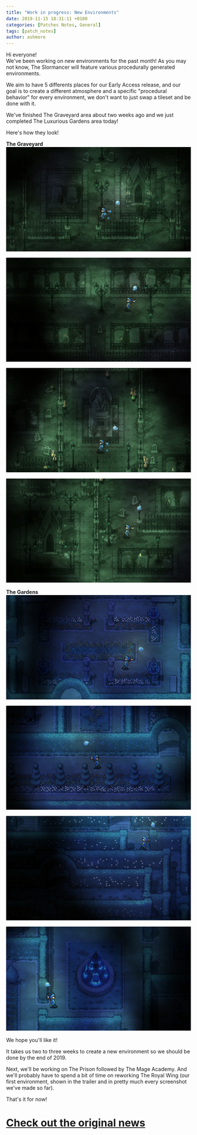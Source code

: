 ```yaml
---
title: "Work in progress: New Environments"
date: 2019-11-15 18:31:11 +0100
categories: [Patches Notes, General]
tags: [patch_notes]
author: ashmore
---
```

Hi everyone!  
We've been working on new environments for the past month! As you may not know, The Slormancer will feature various procedurally generated environments.  
  
We aim to have 5 differents places for our Early Access release, and our goal is to create a different atmosphere and a specific "procedural behavior" for every environment, we don't want to just swap a tileset and be done with it.  
  
We've finished The Graveyard area about two weeks ago and we just completed The Luxurious Gardens area today!  
  
Here's how they look!   
  
  
**The Graveyard**  
![](/assets/patch_notes/93bc59e5787c3be070fda03310d3660e19f9ee3d)  
  
![](/assets/patch_notes/6b3a90a93f82178f93e7f09fd2f59fa22ba8f9d7)  
  
![](/assets/patch_notes/a2d3dd21176bdde008f11ab57389751c4ee1bb29)  
  
![](/assets/patch_notes/54add4e20fa786f3c4a1a849fac3771ed2d1ec61)  
  
  
**The Gardens**  
![](/assets/patch_notes/78afeeb4aed56f2a6dc7b20c28dfc751657a38da)  
  
![](/assets/patch_notes/54948d18baa848a75eea31f07564b82124d574f8)  
  
![](/assets/patch_notes/80b141c2c99b2b1dd829fcc70ebcaa7ac9138e3b)  
  
![](/assets/patch_notes/48ca39f6fba99115087a09c71f44027473adc4c8)  
  
  
We hope you'll like it!  
  
It takes us two to three weeks to create a new environment so we should be done by the end of 2019.   
  
Next, we'll be working on The Prison followed by The Mage Academy. And we'll probably have to spend a bit of time on reworking The Royal Wing (our first environment, shown in the trailer and in pretty much every screenshot we've made so far).   
  
That's it for now!

# <a href="https://steamstore-a.akamaihd.net/news/externalpost/steam_community_announcements/3657414904092385137" target="_blank">Check out the original news</a>